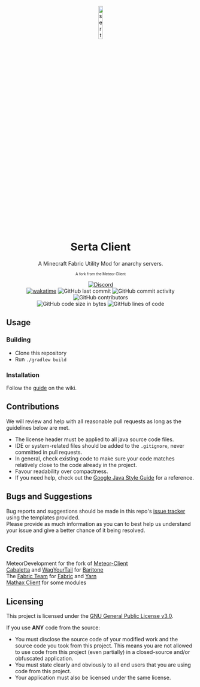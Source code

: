 
<p align="center">
<img src="https://cdn.discordapp.com/icons/457245975963107331/3081a4614eb4c93bc0165d8e50460c2c.webp" alt="serta-client-logo" width="15%"/>
</p>

<h1 align="center">Serta Client</h1>
<p align="center">A Minecraft Fabric Utility Mod for anarchy servers.</p>
<p align="center"><small><sup>A fork from the Meteor Client</sup></small></p>

<div align="center">
    <a href="https://discord.gg/WuvxTSK"><img src="https://img.shields.io/discord/457245975963107331?logo=discord" alt="Discord"/></a>
    <br>
    <a href="https://wakatime.com/badge/github/XaviFortes/serta-client"><img src="https://wakatime.com/badge/github/XaviFortes/serta-client.svg" alt="wakatime"></a>
    <img src="https://img.shields.io/github/last-commit/XaviFortes/serta-client" alt="GitHub last commit"/>
    <img src="https://img.shields.io/github/commit-activity/w/XaviFortes/serta-client" alt="GitHub commit activity"/>
    <img src="https://img.shields.io/github/contributors/XaviFortes/serta-client" alt="GitHub contributors"/>
    <br>
    <img src="https://img.shields.io/github/languages/code-size/MeteorDevelopment/meteor-client" alt="GitHub code size in bytes"/>
    <img src="https://tokei.rs/b1/github/MeteorDevelopment/meteor-client" alt="GitHub lines of code"/>
</div>

## Usage

### Building
- Clone this repository
- Run `./gradlew build`

### Installation
Follow the [guide](https://meteorclient.com/faq/installation) on the wiki.

## Contributions
We will review and help with all reasonable pull requests as long as the guidelines below are met.

- The license header must be applied to all java source code files.
- IDE or system-related files should be added to the `.gitignore`, never committed in pull requests.
- In general, check existing code to make sure your code matches relatively close to the code already in the project.
- Favour readability over compactness.
- If you need help, check out the [Google Java Style Guide](https://google.github.io/styleguide/javaguide.html) for a reference.

## Bugs and Suggestions
Bug reports and suggestions should be made in this repo's [issue tracker](https://github.com/XaviFortes/serta-client/issues) using the templates provided.  
Please provide as much information as you can to best help us understand your issue and give a better chance of it being resolved.

## Credits
MeteorDevelopment for the fork of [Meteor-Client](https://github.com/MeteorDevelopment/meteor-client)  
[Cabaletta](https://github.com/cabaletta) and [WagYourTail](https://github.com/wagyourtail) for [Baritone](https://github.com/cabaletta/baritone)  
The [Fabric Team](https://github.com/FabricMC) for [Fabric](https://github.com/FabricMC/fabric-loader) and [Yarn](https://github.com/FabricMC/yarn)  
[Mathax Client](https://github.com/MatHax/Client) for some modules

## Licensing
This project is licensed under the [GNU General Public License v3.0](https://www.gnu.org/licenses/gpl-3.0.en.html). 

If you use **ANY** code from the source:
- You must disclose the source code of your modified work and the source code you took from this project. This means you are not allowed to use code from this project (even partially) in a closed-source and/or obfuscated application.
- You must state clearly and obviously to all end users that you are using code from this project.
- Your application must also be licensed under the same license.